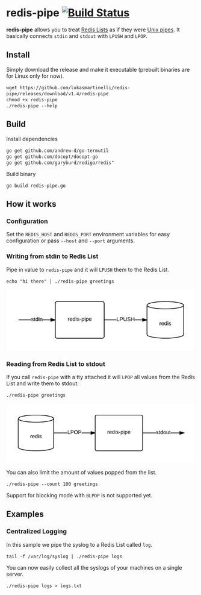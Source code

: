 # redis-pipe [![Build Status](https://travis-ci.org/lukasmartinelli/redis-pipe.svg?branch=master)](https://travis-ci.org/lukasmartinelli/redis-pipe)

**redis-pipe** allows you to treat [Redis Lists](http://redis.io/topics/data-types#lists)
as if they were [Unix pipes](https://en.wikipedia.org/wiki/Pipeline_%28Unix%29).
It basically connects `stdin` and `stdout` with `LPUSH` and `LPOP`.

## Install

Simply download the release and make it executable (prebuilt binaries are for Linux only for now).

```
wget https://github.com/lukasmartinelli/redis-pipe/releases/download/v1.4/redis-pipe
chmod +x redis-pipe
./redis-pipe --help
```

## Build

Install dependencies

```
go get github.com/andrew-d/go-termutil
go get github.com/docopt/docopt-go
go get github.com/garyburd/redigo/redis"
```

Build binary

```
go build redis-pipe.go
```

## How it works

### Configuration

Set the `REDIS_HOST` and `REDIS_PORT` environment variables for
easy configuration or pass `--host` and `--port` arguments.

### Writing from stdin to Redis List

Pipe in value to `redis-pipe` and it will `LPUSH` them to the Redis List.

```
echo "hi there" | ./redis-pipe greetings
```

![Write from stdin to Redis with LPUSH](redis-lpush.png)

### Reading from Redis List to stdout

If you call `redis-pipe` with a tty attached it will `LPOP` all values
from the Redis List and write them to stdout.

```
./redis-pipe greetings
```

![Read from Redis with LPOP and write to stdout](redis-lpop.png)

You can also limit the amount of values popped from the list.

```
./redis-pipe --count 100 greetings
```

Support for blocking mode with `BLPOP` is not supported yet.

## Examples

### Centralized Logging

In this sample we pipe the syslog to a Redis List called `log`.

```
tail -f /var/log/syslog | ./redis-pipe logs
```

You can now easily collect all the syslogs of your machines
on a single server.

```
./redis-pipe logs > logs.txt
```
